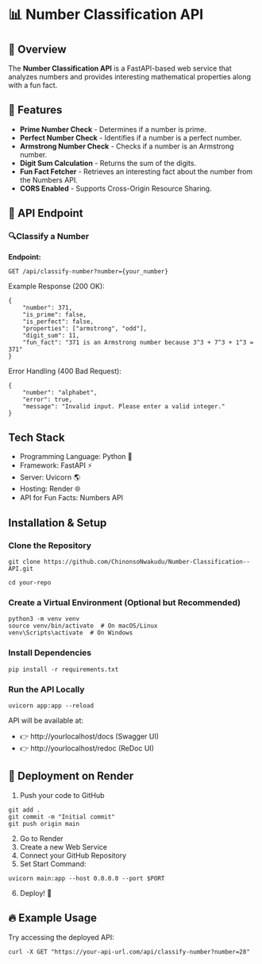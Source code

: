 # 📊 Number Classification API

## 🚀 Overview  
The **Number Classification API** is a FastAPI-based web service that analyzes numbers and provides interesting mathematical properties along with a fun fact.  

## 🌟 Features  
-  **Prime Number Check** - Determines if a number is prime.  
-  **Perfect Number Check** - Identifies if a number is a perfect number.  
-  **Armstrong Number Check** - Checks if a number is an Armstrong number.  
-  **Digit Sum Calculation** - Returns the sum of the digits.  
-  **Fun Fact Fetcher** - Retrieves an interesting fact about the number from the Numbers API.  
- **CORS Enabled** - Supports Cross-Origin Resource Sharing.  

## 📡 API Endpoint  

### **🔍Classify a Number**  
**Endpoint:**  
```http
GET /api/classify-number?number={your_number}
```
Example Response (200 OK):
```
{
    "number": 371,
    "is_prime": false,
    "is_perfect": false,
    "properties": ["armstrong", "odd"],
    "digit_sum": 11,
    "fun_fact": "371 is an Armstrong number because 3^3 + 7^3 + 1^3 = 371"
}
```
Error Handling (400 Bad Request):

```
{
    "number": "alphabet",
    "error": true,
    "message": "Invalid input. Please enter a valid integer."
}

```
##  Tech Stack
* Programming Language: Python 🐍
* Framework: FastAPI ⚡
* Server: Uvicorn 🌎
* Hosting: Render 🌐
* API for Fun Facts: Numbers API

## Installation & Setup
### Clone the Repository
```
git clone https://github.com/ChinonsoNwakudu/Number-Classification--API.git

cd your-repo
```
### Create a Virtual Environment (Optional but Recommended)
```
python3 -m venv venv
source venv/bin/activate  # On macOS/Linux
venv\Scripts\activate  # On Windows

```
### Install Dependencies
```
pip install -r requirements.txt
```
### Run the API Locally
```
uvicorn app:app --reload
```
API will be available at:
* 👉 http://yourlocalhost/docs (Swagger UI)
* 👉 http://yourlocalhost/redoc (ReDoc UI)

## 🚀 Deployment on Render
1. Push your code to GitHub
```
git add .
git commit -m "Initial commit"
git push origin main
```
2. Go to Render
3. Create a new Web Service
4. Connect your GitHub Repository
5. Set Start Command:
```
uvicorn main:app --host 0.0.0.0 --port $PORT
```
6. Deploy! 🚀

## 🔥 Example Usage
Try accessing the deployed API:

```
curl -X GET "https://your-api-url.com/api/classify-number?number=28"
```